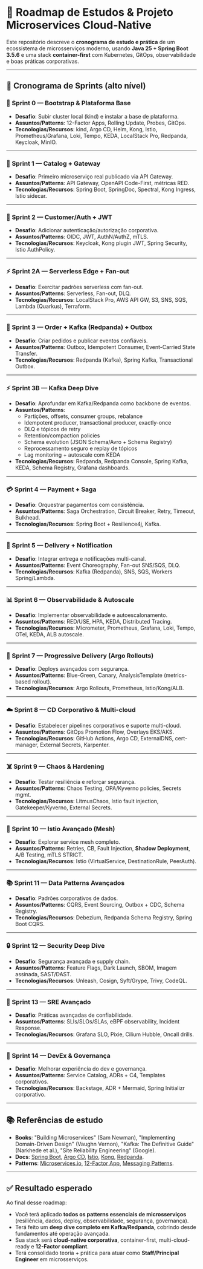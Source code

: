 # 🚀 Roadmap de Estudos & Projeto Microservices Cloud-Native

Este repositório descreve o **cronograma de estudo e prática** de um ecossistema de microsserviços moderno, 
usando **Java 25 + Spring Boot 3.5.6** e uma stack **container-first** com Kubernetes, GitOps, observabilidade e boas práticas corporativas.

---

## 📅 Cronograma de Sprints (alto nível)

### 🏁 Sprint 0 — Bootstrap & Plataforma Base
- **Desafio**: Subir cluster local (kind) e instalar a base de plataforma.
- **Assuntos/Patterns**: 12-Factor Apps, Rolling Update, Probes, GitOps.
- **Tecnologias/Recursos**: kind, Argo CD, Helm, Kong, Istio, Prometheus/Grafana, Loki, Tempo, KEDA, LocalStack Pro, Redpanda, Keycloak, MinIO.

---

### 🥗 Sprint 1 — Catalog + Gateway
- **Desafio**: Primeiro microserviço real publicado via API Gateway.
- **Assuntos/Patterns**: API Gateway, OpenAPI Code-First, métricas RED.
- **Tecnologias/Recursos**: Spring Boot, SpringDoc, Spectral, Kong Ingress, Istio sidecar.

---

### 🔑 Sprint 2 — Customer/Auth + JWT
- **Desafio**: Adicionar autenticação/autorização corporativa.
- **Assuntos/Patterns**: OIDC, JWT, AuthN/AuthZ, mTLS.
- **Tecnologias/Recursos**: Keycloak, Kong plugin JWT, Spring Security, Istio AuthPolicy.

---

### ⚡ Sprint 2A — Serverless Edge + Fan-out
- **Desafio**: Exercitar padrões serverless com fan-out.
- **Assuntos/Patterns**: Serverless, Fan-out, DLQ.
- **Tecnologias/Recursos**: LocalStack Pro, AWS API GW, S3, SNS, SQS, Lambda (Quarkus), Terraform.

---

### 🧾 Sprint 3 — Order + Kafka (Redpanda) + Outbox
- **Desafio**: Criar pedidos e publicar eventos confiáveis.
- **Assuntos/Patterns**: Outbox, Idempotent Consumer, Event-Carried State Transfer.
- **Tecnologias/Recursos**: Redpanda (Kafka), Spring Kafka, Transactional Outbox.

---

### ⚡ Sprint 3B — Kafka Deep Dive
- **Desafio**: Aprofundar em Kafka/Redpanda como backbone de eventos.
- **Assuntos/Patterns**:  
  - Partições, offsets, consumer groups, rebalance  
  - Idempotent producer, transactional producer, exactly-once  
  - DLQ e tópicos de retry  
  - Retention/compaction policies  
  - Schema evolution (JSON Schema/Avro + Schema Registry)  
  - Reprocessamento seguro e replay de tópicos  
  - Lag monitoring + autoscale com KEDA
- **Tecnologias/Recursos**: Redpanda, Redpanda Console, Spring Kafka, KEDA, Schema Registry, Grafana dashboards.

---

### 💳 Sprint 4 — Payment + Saga
- **Desafio**: Orquestrar pagamentos com consistência.
- **Assuntos/Patterns**: Saga Orchestration, Circuit Breaker, Retry, Timeout, Bulkhead.
- **Tecnologias/Recursos**: Spring Boot + Resilience4j, Kafka.

---

### 🚚 Sprint 5 — Delivery + Notification
- **Desafio**: Integrar entrega e notificações multi-canal.
- **Assuntos/Patterns**: Event Choreography, Fan-out SNS/SQS, DLQ.
- **Tecnologias/Recursos**: Kafka (Redpanda), SNS, SQS, Workers Spring/Lambda.

---

### 📊 Sprint 6 — Observabilidade & Autoscale
- **Desafio**: Implementar observabilidade e autoescalonamento.
- **Assuntos/Patterns**: RED/USE, HPA, KEDA, Distributed Tracing.
- **Tecnologias/Recursos**: Micrometer, Prometheus, Grafana, Loki, Tempo, OTel, KEDA, ALB autoscale.

---

### 🚀 Sprint 7 — Progressive Delivery (Argo Rollouts)
- **Desafio**: Deploys avançados com segurança.
- **Assuntos/Patterns**: Blue-Green, Canary, AnalysisTemplate (metrics-based rollout).
- **Tecnologias/Recursos**: Argo Rollouts, Prometheus, Istio/Kong/ALB.

---

### ☁️ Sprint 8 — CD Corporativo & Multi-cloud
- **Desafio**: Estabelecer pipelines corporativos e suporte multi-cloud.
- **Assuntos/Patterns**: GitOps Promotion Flow, Overlays EKS/AKS.
- **Tecnologias/Recursos**: GitHub Actions, Argo CD, ExternalDNS, cert-manager, External Secrets, Karpenter.

---

### ☠️ Sprint 9 — Chaos & Hardening
- **Desafio**: Testar resiliência e reforçar segurança.
- **Assuntos/Patterns**: Chaos Testing, OPA/Kyverno policies, Secrets mgmt.
- **Tecnologias/Recursos**: LitmusChaos, Istio fault injection, Gatekeeper/Kyverno, External Secrets.

---

### 🔀 Sprint 10 — Istio Avançado (Mesh)
- **Desafio**: Explorar service mesh completo.
- **Assuntos/Patterns**: Retries, CB, Fault Injection, **Shadow Deployment**, A/B Testing, mTLS STRICT.
- **Tecnologias/Recursos**: Istio (VirtualService, DestinationRule, PeerAuth).

---

### 📚 Sprint 11 — Data Patterns Avançados
- **Desafio**: Padrões corporativos de dados.
- **Assuntos/Patterns**: CQRS, Event Sourcing, Outbox + CDC, Schema Registry.
- **Tecnologias/Recursos**: Debezium, Redpanda Schema Registry, Spring Boot CQRS.

---

### 🔒 Sprint 12 — Security Deep Dive
- **Desafio**: Segurança avançada e supply chain.
- **Assuntos/Patterns**: Feature Flags, Dark Launch, SBOM, Imagem assinada, SAST/DAST.
- **Tecnologias/Recursos**: Unleash, Cosign, Syft/Grype, Trivy, CodeQL.

---

### 🧪 Sprint 13 — SRE Avançado
- **Desafio**: Práticas avançadas de confiabilidade.
- **Assuntos/Patterns**: SLIs/SLOs/SLAs, eBPF observability, Incident Response.
- **Tecnologias/Recursos**: Grafana SLO, Pixie, Cilium Hubble, Oncall drills.

---

### 🧭 Sprint 14 — DevEx & Governança
- **Desafio**: Melhorar experiência do dev e governança.
- **Assuntos/Patterns**: Service Catalog, ADRs + C4, Templates corporativos.
- **Tecnologias/Recursos**: Backstage, ADR + Mermaid, Spring Initializr corporativo.

---

## 📚 Referências de estudo
- **Books**: "Building Microservices" (Sam Newman), "Implementing Domain-Driven Design" (Vaughn Vernon), "Kafka: The Definitive Guide" (Narkhede et al.), "Site Reliability Engineering" (Google).  
- **Docs**: [Spring Boot](https://spring.io/projects/spring-boot), [Argo CD](https://argo-cd.readthedocs.io), [Istio](https://istio.io), [Kong](https://docs.konghq.com), [Redpanda](https://docs.redpanda.com).  
- **Patterns**: [Microservices.io](https://microservices.io), [12-Factor App](https://12factor.net), [Messaging Patterns](https://microservices.io/patterns/communication-style/messaging.html).  

---

## ✅ Resultado esperado
Ao final desse roadmap:
- Você terá aplicado **todos os patterns essenciais de microsserviços** (resiliência, dados, deploy, observabilidade, segurança, governança).  
- Terá feito um **deep dive completo em Kafka/Redpanda**, cobrindo desde fundamentos até operação avançada.  
- Sua stack será **cloud-native corporativa**, container-first, multi-cloud-ready e **12-Factor compliant**.  
- Terá consolidado teoria + prática para atuar como **Staff/Principal Engineer** em microsserviços.